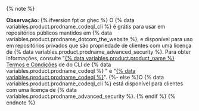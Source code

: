 {% note %}

**Observação:** {% ifversion fpt or ghec %}
O {% data variables.product.prodname_codeql_cli %} é grátis para usar em repositórios públicos mantidos em {% data variables.product.prodname_dotcom_the_website %}, e disponível para uso em repositórios privados que são propriedade de clientes com uma licença de {% data variables.product.prodname_advanced_security %}. Para obter informações, consulte "[{% data variables.product.product_name %} Termos e Condições](https://securitylab.github.com/tools/codeql/license) de do CLI de {% data variables.product.prodname_codeql %} " e "[{% data variables.product.prodname_codeql %}](https://codeql.github.com/docs/codeql-cli/)".
{%- else %}O {% data variables.product.prodname_codeql_cli %} está disponível para clientes com uma licença de {% data variables.product.prodname_advanced_security %}.
{% endif %}
{% endnote %}
